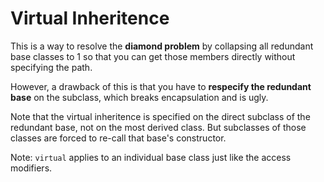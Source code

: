# Virtual Inheritence

This is a way to resolve the __diamond problem__ by collapsing all redundant base classes to 1 so that you can get those members directly without specifying the path.

However, a drawback of this is that you have to __respecify the redundant base__ on the subclass, which breaks encapsulation and is ugly.

Note that the virtual inheritence is specified on the direct subclass of the redundant base, not on the most derived class.  But subclasses of those classes are forced to re-call that base's constructor.

Note: `virtual` applies to an individual base class just like the access modifiers.
